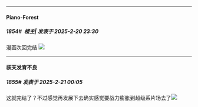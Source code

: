 ﻿
*****

####  Piano-Forest  
##### 1854#         楼主| 发表于 2025-2-20 23:30

漫画次回完结
<img src="https://p.sda1.dev/22/38c74fdc6a24268aeb2952073de63dcc/GkPX8ZzWcAABHyI.png" referrerpolicy="no-referrer">

*****

####  祆天发育不良  
##### 1855#       发表于 2025-2-21 00:05

这就完结了？不过感觉再发展下去确实感觉要战力膨胀到超级系片场去了<img src="https://static.saraba1st.com/image/smiley/face2017/026.png" referrerpolicy="no-referrer">

